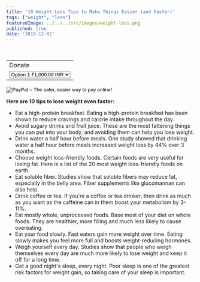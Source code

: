 ```yaml
---
title: '10 Weight Loss Tips to Make Things Easier (and Faster)'
tags: ["weight", "loss"]
featuredImage: ../../../src/images/weight-loss.png
published: true
date: '2019-12-02'
---
```

<br>
<head>
<title>Dixon Dalmeida - Weight, Fitness, Weight, Loss</title>
<meta name="description" content="10 tips to lose weight even faster" />
</head>

<form action="https://www.paypal.com/cgi-bin/webscr" method="post" target="_top">
<input type="hidden" name="cmd" value="_s-xclick">
<input type="hidden" name="hosted_button_id" value="RJRGWNBTFQT82">
<table>
<tr><td><input type="hidden" name="on0" value="Donate">Donate</td></tr><tr><td><select name="os0">
	<option value="Option 1">Option 1 &#8377;1,000.00 INR</option>
	<option value="Option 2">Option 2 &#8377;2,000.00 INR</option>
	<option value="Option 3">Option 3 &#8377;3,000.00 INR</option>
</select> </td></tr>
</table>
<input type="hidden" name="currency_code" value="INR">
<input type="image" src="https://www.paypalobjects.com/en_GB/i/btn/btn_buynowCC_LG.gif" border="0" name="submit" alt="PayPal – The safer, easier way to pay online!">
<img alt="" border="0" src="https://www.paypalobjects.com/en_GB/i/scr/pixel.gif" width="1" height="1">
</form>


<b>Here are 10  tips to lose weight even faster:</b>

- Eat a high-protein breakfast. Eating a high-protein breakfast has been shown to reduce cravings and calorie intake throughout the day.
- Avoid sugary drinks and fruit juice. These are the most fattening things you can put into your body, and avoiding them can help you lose weight.
- Drink water a half hour before meals. One study showed that drinking water a half hour before meals increased weight loss by 44% over 3 months.
- Choose weight loss-friendly foods. Certain foods are very useful for losing fat. Here is a list of the 20 most weight loss-friendly foods on earth.
- Eat soluble fiber. Studies show that soluble fibers may reduce fat, especially in the belly area. Fiber supplements like glucomannan can also help.
- Drink coffee or tea. If you're a coffee or tea drinker, then drink as much as you want as the caffeine can in them boost your metabolism by 3–11%.
- Eat mostly whole, unprocessed foods. Base most of your diet on whole foods. They are healthier, more filling and much less likely to cause overeating.
- Eat your food slowly. Fast eaters gain more weight over time. Eating slowly makes you feel more full and boosts weight-reducing hormones.
- Weigh yourself every day. Studies show that people who weigh themselves every day are much more likely to lose weight and keep it off for a long time.
- Get a good night's sleep, every night. Poor sleep is one of the greatest risk factors for weight gain, so taking care of your sleep is important.
